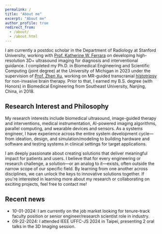 ```yaml
---
permalink: /
title: "About me"
excerpt: "About me"
author_profile: true
redirect_from: 
  - /about/
  - /about.html
---
```


I am currently a postdoc scholar in the Department of Radiology at Stanford University, working with [Prof. Katherine W. Ferrara](https://med.stanford.edu/profiles/katherine-ferrara) on developing high-resolution 3D+ ultrasound imaging for diagnosis and interventional guidance. I completed my Ph.D. in Biomedical Engineering and Scientific Computing (joint degree) at the University of Michigan in 2023 under the supervision of [Prof. Zhen Xu](https://bme.umich.edu/people/xu-zhen/), working on MR-guided transcranial [histotripsy](https://histotripsy.umich.edu/) for non-invasive brain therapy. Prior to that, I earned my B.S. degree (with Honors) in Biomedical Engineering from Southeast University, Nanjing, China, in 2018. 


## Research Interest and Philosophy

My research interests include biomedical ultrasound, image-guided therapy and interventions, medical instrumentation, AI-powered imaging algorithms, parallel computing, and wearable devices and sensors. As a systems engineer, I have experience across the entire system development cycle—from ideation, design, and simulation/modeling to building hardware and software and testing systems in clinical settings for target applications.


I am deeply passionate about creating solutions that deliver meaningful impact for patients and users. I believe that for every engineering or research challenge, a solution—or an analog to it—exists, often outside the narrow scope of our specific field. By learning from one another across disciplines, we can unlock the keys to innovative solutions together. If you're interested in learning more about my research or collaborating on exciting projects, feel free to contact me!


## Recent news

* 10-01-2024: I am currently on the job market looking for tenure-track faculty position or senior engineer/research scientist role in industry.
* 09-22-2024: I attended IEEE UFFC-JS 2024 in Taipei, presenting 2 oral talks in the 3D Imaging session.

